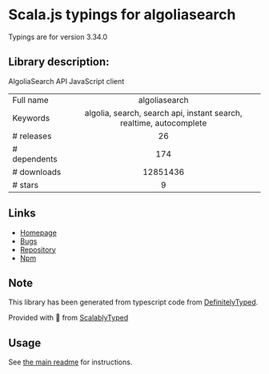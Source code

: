 
# Scala.js typings for algoliasearch

Typings are for version 3.34.0

## Library description:
AlgoliaSearch API JavaScript client

|                    |                 |
| ------------------ | :-------------: |
| Full name          | algoliasearch |
| Keywords           | algolia, search, search api, instant search, realtime, autocomplete |
| # releases         | 26 |
| # dependents       | 174 |
| # downloads        | 12851436 |
| # stars            | 9 |

## Links
- [Homepage](https://www.algolia.com/doc/api-client/javascript/)
- [Bugs](https://github.com/algolia/algoliasearch-client-js/issues)
- [Repository](https://github.com/algolia/algoliasearch-client-js)
- [Npm](https://www.npmjs.com/package/algoliasearch)
    


## Note
This library has been generated from typescript code from [DefinitelyTyped](https://definitelytyped.org).

Provided with :purple_heart: from [ScalablyTyped](https://github.com/oyvindberg/ScalablyTyped)

## Usage
See [the main readme](../../readme.md) for instructions.


